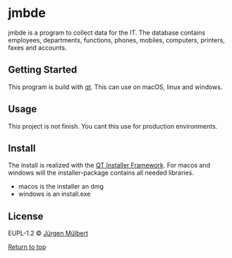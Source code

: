 # jmbde

jmbde is a program to collect data for the IT. The database contains employees, departments, functions, phones, mobiles, computers, printers, faxes and accounts.

## Getting Started

This program is build with [qt](https://www.qt.io). This can use on macOS, linux and windows.

## Usage

This project is not finish. You cant this use for production environments.

## Install

The install is realized with the [QT Installer Framework](http://doc.qt.io/qtinstallerframework/ifw-overview.html). For macos and windows will the installer-package contains all needed libraries. 
-   macos is the installer an dmg
-   windows is an install.exe

## License
EUPL-1.2 © [Jürgen Mülbert](https:/github.com/jmuelbert/generator-swift)

[Return to top](#top)
